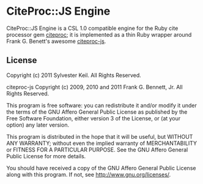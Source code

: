 CiteProc::JS Engine
===================

CiteProc::JS Engine is a CSL 1.0 compatible engine for the Ruby cite processor
gem [citeproc](); it is implemented as a thin Ruby wrapper around Frank G.
Benett's awesome [citeproc-js]().

License
-------

Copyright (c) 2011  Sylvester Keil. All Rights Reserved.

citeproc-js
Copyright (c) 2009, 2010 and 2011 Frank G. Bennett, Jr. All Rights Reserved.

This program is free software: you can redistribute it and/or modify
it under the terms of the GNU Affero General Public License as published by
the Free Software Foundation, either version 3 of the License, or
(at your option) any later version.

This program is distributed in the hope that it will be useful,
but WITHOUT ANY WARRANTY; without even the implied warranty of
MERCHANTABILITY or FITNESS FOR A PARTICULAR PURPOSE.  See the
GNU Affero General Public License for more details.

You should have received a copy of the GNU Affero General Public License
along with this program.  If not, see <http://www.gnu.org/licenses/>.

